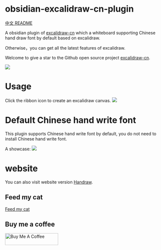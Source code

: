 # obsidian-excalidraw-cn-plugin

[中文 README](README_zh.md)

A obsidian plugin of [excalidraw-cn](https://github.com/korbinzhao/excalidraw-cn) which a whiteboard supporting Chinese hand draw font by default based on excalidraw.

Otherwise，you can get all the latest features of excalidraw.

Welcome to give a star to the Github open source project [excalidraw-cn](https://github.com/korbinzhao/excalidraw-cn).

![](https://img.alicdn.com/imgextra/i1/O1CN01INRlor1LQhMfkh4jx_!!6000000001294-0-tps-5100-2816.jpg)


# Usage
Click the ribbon icon to create an excalidraw canvas.
![](https://img.alicdn.com/imgextra/i1/O1CN01Vh8ReW20qi6anwLzj_!!6000000006901-0-tps-2870-1628.jpg)

# Default Chinese hand write font
This plugin supports Chinese hand write font by default, you do not need to install Chinese hand write font.

A showcase:
![](https://img.alicdn.com/imgextra/i2/O1CN01MyYugg1ORYxNptcan_!!6000000001702-0-tps-2866-1624.jpg)

# website
You can also visit website version [Handraw](https://handraw.top/).

## Feed my cat

<a href="https://afdian.net/a/wantian" target="_blank">Feed my cat</a>

## Buy me a coffee

<a href="https://www.buymeacoffee.com/korbinzhao" target="_blank"><img src="https://cdn.buymeacoffee.com/buttons/default-orange.png" alt="Buy Me A Coffee" height="39" width="175"></a>

